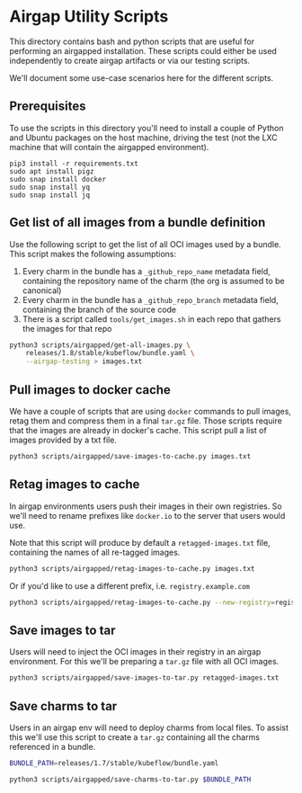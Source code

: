 # Airgap Utility Scripts

This directory contains bash and python scripts that are useful for performing
an airgapped installation. These scripts could either be used independently
to create airgap artifacts or via our testing scripts.

We'll document some use-case scenarios here for the different scripts.

## Prerequisites

To use the scripts in this directory you'll need to install a couple of Python
and Ubuntu packages on the host machine, driving the test (not the LXC machine
that will contain the airgapped environment).
```
pip3 install -r requirements.txt
sudo apt install pigz
sudo snap install docker
sudo snap install yq
sudo snap install jq
```

## Get list of all images from a bundle definition

Use the following script to get the list of all OCI images used by a bundle.
This script makes the following assumptions:
1. Every charm in the bundle has a `_github_repo_name` metadata field,
   containing the repository name of the charm (the org is assumed to be
   canonical)
2. Every charm in the bundle has a `_github_repo_branch` metadata field,
   containing the branch of the source code
3. There is a script called `tools/get_images.sh` in each repo that gathers
   the images for that repo

```bash
python3 scripts/airgapped/get-all-images.py \
    releases/1.8/stable/kubeflow/bundle.yaml \
    --airgap-testing > images.txt
```

## Pull images to docker cache

We have a couple of scripts that are using `docker` commands to pull images,
retag them and compress them in a final `tar.gz` file. Those scripts require
that the images are already in docker's cache. This script pull a list of images
provided by a txt file.

```bash
python3 scripts/airgapped/save-images-to-cache.py images.txt
```

## Retag images to cache

In airgap environments users push their images in their own registries. So we'll
need to rename prefixes like `docker.io` to the server that users would use.

Note that this script will produce by default a `retagged-images.txt` file,
containing the names of all re-tagged images.

```bash
python3 scripts/airgapped/retag-images-to-cache.py images.txt
```

Or if you'd like to use a different prefix, i.e. `registry.example.com`
```bash
python3 scripts/airgapped/retag-images-to-cache.py --new-registry=registry.example.com images.txt
```

## Save images to tar

Users will need to inject the OCI images in their registry in an airgap
environment. For this we'll be preparing a `tar.gz` file with all OCI images.

```bash
python3 scripts/airgapped/save-images-to-tar.py retagged-images.txt
```

## Save charms to tar

Users in an airgap env will need to deploy charms from local files. To assist this
we'll use this script to create a `tar.gz` containing all the charms referenced
in a bundle.

```bash
BUNDLE_PATH=releases/1.7/stable/kubeflow/bundle.yaml

python3 scripts/airgapped/save-charms-to-tar.py $BUNDLE_PATH
```
